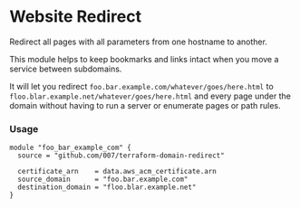 # Website Redirect

Redirect all pages with all parameters from one hostname to another.

This module helps to keep bookmarks and links intact when you move a service between subdomains.

It will let you redirect `foo.bar.example.com/whatever/goes/here.html` to `floo.blar.example.net/whatever/goes/here.html` and every page under the domain without having to run a server or enumerate pages or path rules.

### Usage

```hcl
module "foo_bar_example_com" {
  source = "github.com/007/terraform-domain-redirect"

  certificate_arn    = data.aws_acm_certificate.arn
  source_domain      = "foo.bar.example.com"
  destination_domain = "floo.blar.example.net"
}
```
